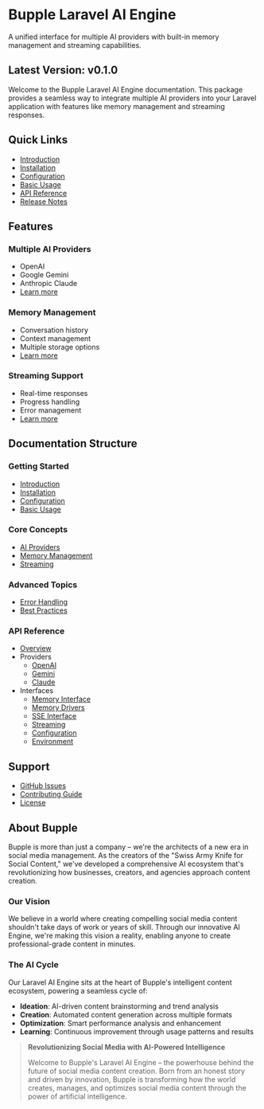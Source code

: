 # Bupple Laravel AI Engine

A unified interface for multiple AI providers with built-in memory management and streaming capabilities.

## Latest Version: v0.1.0

Welcome to the Bupple Laravel AI Engine documentation. This package provides a seamless way to integrate multiple AI providers into your Laravel application with features like memory management and streaming responses.

## Quick Links

- [Introduction](./v/0.1.0/guide/getting-started/introduction.md)
- [Installation](./v/0.1.0/guide/getting-started/installation.md)
- [Configuration](./v/0.1.0/guide/getting-started/configuration.md)
- [Basic Usage](./v/0.1.0/guide/basic-usage.md)
- [API Reference](./v/0.1.0/api/overview.md)
- [Release Notes](./v/0.1.0/release-notes.md)

## Features

### Multiple AI Providers
- OpenAI
- Google Gemini
- Anthropic Claude
- [Learn more](./v/0.1.0/guide/core/ai-providers.md)

### Memory Management
- Conversation history
- Context management
- Multiple storage options
- [Learn more](./v/0.1.0/guide/core/memory-management.md)

### Streaming Support
- Real-time responses
- Progress handling
- Error management
- [Learn more](./v/0.1.0/guide/core/streaming.md)

## Documentation Structure

### Getting Started
- [Introduction](./v/0.1.0/guide/getting-started/introduction.md)
- [Installation](./v/0.1.0/guide/getting-started/installation.md)
- [Configuration](./v/0.1.0/guide/getting-started/configuration.md)
- [Basic Usage](./v/0.1.0/guide/basic-usage.md)

### Core Concepts
- [AI Providers](./v/0.1.0/guide/core/ai-providers.md)
- [Memory Management](./v/0.1.0/guide/core/memory-management.md)
- [Streaming](./v/0.1.0/guide/core/streaming.md)

### Advanced Topics
- [Error Handling](./v/0.1.0/guide/advanced/error-handling.md)
- [Best Practices](./v/0.1.0/guide/advanced/best-practices.md)

### API Reference
- [Overview](./v/0.1.0/api/overview.md)
- Providers
  - [OpenAI](./v/0.1.0/api/providers/openai.md)
  - [Gemini](./v/0.1.0/api/providers/gemini.md)
  - [Claude](./v/0.1.0/api/providers/claude.md)
- Interfaces
  - [Memory Interface](./v/0.1.0/api/interfaces/memory-interface.md)
  - [Memory Drivers](./v/0.1.0/api/interfaces/memory-drivers.md)
  - [SSE Interface](./v/0.1.0/api/interfaces/sse-interface.md)
  - [Streaming](./v/0.1.0/api/interfaces/streaming.md)
  - [Configuration](./v/0.1.0/api/interfaces/configuration.md)
  - [Environment](./v/0.1.0/api/interfaces/environment.md)

## Support

- [GitHub Issues](https://github.com/bupple-inc/laravel-ai-engine/issues)
- [Contributing Guide](https://github.com/bupple-inc/laravel-ai-engine/blob/main/CONTRIBUTING.md)
- [License](https://github.com/bupple-inc/laravel-ai-engine/blob/main/LICENSE.md)

## About Bupple

Bupple is more than just a company – we're the architects of a new era in social media management. As the creators of the "Swiss Army Knife for Social Content," we've developed a comprehensive AI ecosystem that's revolutionizing how businesses, creators, and agencies approach content creation.

### Our Vision
We believe in a world where creating compelling social media content shouldn't take days of work or years of skill. Through our innovative AI Engine, we're making this vision a reality, enabling anyone to create professional-grade content in minutes.

### The AI Cycle
Our Laravel AI Engine sits at the heart of Bupple's intelligent content ecosystem, powering a seamless cycle of:
- **Ideation**: AI-driven content brainstorming and trend analysis
- **Creation**: Automated content generation across multiple formats
- **Optimization**: Smart performance analysis and enhancement
- **Learning**: Continuous improvement through usage patterns and results

> **Revolutionizing Social Media with AI-Powered Intelligence**
>
> Welcome to Bupple's Laravel AI Engine – the powerhouse behind the future of social media content creation. Born from an honest story and driven by innovation, Bupple is transforming how the world creates, manages, and optimizes social media content through the power of artificial intelligence. 
